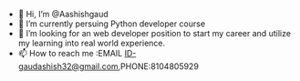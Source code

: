 - 👋 Hi, I’m @Aashishgaud
- 🌱 I’m currently persuing Python developer course
- 👀 I’m looking for an web developer position to start my career and utilize my learning into real world experience.
- 📫 How to reach me :EMAIL ID-gaudashish32@gmail.com,PHONE:8104805929

<!---
Aashishgaud/Aashishgaud is a ✨ special ✨ repository because its `README.md` (this file) appears on your GitHub profile.
You can click the Preview link to take a look at your changes.
--->
